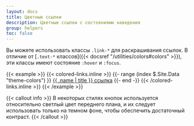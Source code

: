 ```yaml
---
layout: docs
title: Цветные ссылки
description: Цветные ссылки с состояниями наведения
group: helpers
toc: false
---
```


Вы можете использовать классы `.link-*` для раскрашивания ссылок. В отличие от [`.text-*` классов]({{< docsref "/utilities/colors#colors" >}}), эти классы имеют состояние `:hover` и `:focus`.

{{< example >}}
{{< colored-links.inline >}}
{{- range (index $.Site.Data "theme-colors") }}
<a href="#" class="link-{{ .name }}">{{ .name | title }} ссылка</a>
{{- end -}}
{{< /colored-links.inline >}}
{{< /example >}}

{{< callout info >}}
В некоторых стилях кнопок используется относительно светлый цвет переднего плана, и их следует использовать только на темном фоне, чтобы обеспечить достаточный контраст.
{{< /callout >}}
